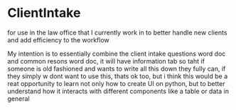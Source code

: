 # ClientIntake
for use in the law office that I currently work in to better handle new clients and add efficiency to the workflow

My intention is to essentially combine the client intake questions word doc and common resons word doc, it will have information tab so taht if someone is old fashioned and wants to write all this down they fully can, if they simply w dont want to use this, thats ok too, but i think this would be a reat opportunity to learn not only how to create  UI on python, but to better understand how it interacts with different components like a table or data in general